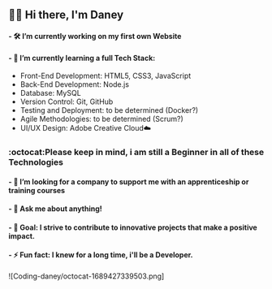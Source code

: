 ## 🙋‍♂️ Hi there, I'm Daney


#### - 🛠 I’m currently working on my first own Website
  
#### - 🌱 I’m currently learning a full Tech Stack:
  - Front-End Development: HTML5, CSS3, JavaScript
  - Back-End Development: Node.js
  - Database: MySQL
  - Version Control: Git, GitHub
  - Testing and Deployment: to be determined (Docker?)
  - Agile Methodologies: to be determined (Scrum?)
  - UI/UX Design: Adobe Creative Cloud☁️

 ### :octocat:Please keep in mind, i am still a Beginner in all of these Technologies

#### - 🤔 I’m looking for a company to support me with an apprenticeship or training courses
#### - 💬 Ask me about anything!
#### - 🧪 Goal: I strive to contribute to innovative projects that make a positive impact.
#### - ⚡ Fun fact: I knew for a long time, i'll be a Developer.

![Coding-daney/octocat-1689427339503.png]
